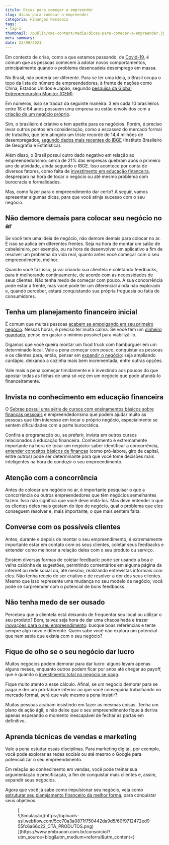 ```yaml
---
titulo: Dicas para começar a empreender
slug: dicas-para-comecar-a-empreender
categoria: Finanças Pessoais
tags:
- tag-1
thumbnail: /public/cms-content/media/dicas-para-comecar-a-empreender.jpg
meta_summary: 
date: 23/09/2021
---
```

Em contexto de crise, como a que estamos passando, de [Covid-19](https://www.embracon.com.br/blog/caminhos-possiveis-para-recomecar-para-quem-perdeu-o-emprego-na-pandemia), é comum que as pessoas comecem a adotar novos comportamentos, principalmente quando o problema desencadeia desemprego em massa.

No Brasil, não poderia ser diferente. Para se ter uma ideia, o Brasil ocupa o topo da lista do número de empreendedores, à frente de nações como China, Estados Unidos e Japão, segundo [pesquisa da Global Entrepreneurship Monitor (GEM)](https://cei.ufg.br/n/85351-brasil-esta-no-topo-do-ranking-mundial-de-empreendedorismo).

Em números, isso se traduz da seguinte maneira: 3 em cada 10 brasileiros entre 18 e 64 anos possuem uma empresa ou estão envolvidos com a [criação de um negócio próprio](https://www.embracon.com.br/blog/consorcio-para-autonomos-e-profissionais-liberais).

Sim, o brasileiro é criativo e tem apetite para os negócios. Porém, é preciso levar outros pontos em consideração, como a escassez do mercado formal de trabalho, que tem atingido um triste recorde de 14,4 milhões de desempregados, [segundo dados mais recentes do IBGE](https://vocesa.abril.com.br/economia/brasil-tem-144-milhoes-de-desempregados-maior-numero-da-serie-historica/) (Instituto Brasileiro de Geografia e Estatística).

Além disso, o Brasil possui outro dado negativo em relação ao empreendedorismo: cerca de 21% das empresas quebram após o primeiro ano de atividade, ainda segundo o IBGE. Isso acontece por conta de diversos fatores, como falta de [investimento em educação financeira](https://www.embracon.com.br/blog/entenda-a-importancia-da-educacao-financeira-na-sua-vida), despreparo na hora de tocar o negócio ou até mesmo problema com burocracia e formalidades.

Mas, como fazer para o empreendimento dar certo? A seguir, vamos apresentar algumas dicas, para que você atinja sucesso com o seu negócio.

Não demore demais para colocar seu negócio no ar 
-------------------------------------------------

Se você tem uma ideia de negócio, não demore demais para colocar no ar. E isso se aplica em diferentes frentes. Seja na hora de montar um salão de cabeleireiro, por exemplo, ou na hora de desenvolver um aplicativo a fim de resolver um problema da vida real, quanto antes você começar com o seu empreendimento, melhor.

Quando você faz isso, já vai criando sua clientela e coletando feedbacks, para ir melhorando continuamente, de acordo com as necessidades de seus clientes. Não tenha medo de começar com pouco. A sua concorrência pode estar à frente, mas você pode ter um diferencial ainda não explorado e, quando perceber, estará conquistando sua própria freguesia ou fatia de consumidores.

Tenha um planejamento financeiro inicial 
-----------------------------------------

É comum que muitas pessoas [acabem se empolgando em seu primeiro negócio](https://www.embracon.com.br/blog/perda-de-renda-como-lidar). Nessas horas, é preciso ter muita calma. Se você tem um [dinheiro guardado](https://www.embracon.com.br/blog/como-guardar-dinheiro-em-tempos-de-pandemia), pense em gastar o mínimo possível para viabilizá-lo.

Digamos que você queira montar um food truck com hambúrguer em um determinado local. Vale a pena começar com pouco, conquistar as pessoas e os clientes para, então, pensar em [expandir o negócio](https://www.embracon.com.br/blog/use-o-consorcio-para-empreender): seja ampliando cardápio, deixando a cozinha mais bem incrementada, entre outras opções.

Vale mais a pena começar timidamente e ir investindo aos poucos do que apostar todas as fichas de uma só vez em um negócio que pode afundá-lo financeiramente.

Invista no conhecimento em educação financeira 
-----------------------------------------------

O [Sebrae possui uma série de cursos com ensinamentos básicos sobre finanças pessoais](https://empreendarapido.sp.gov.br/) e empreendedorismo que podem ajudar muito as pessoas que têm interesse em tocar o próprio negócio, especialmente se sentem dificuldades com a parte burocrática.

Confira a programação ou, se preferir, invista em outros cursos relacionados à educação financeira. Conhecimento é extremamente importante na hora de tocar um negócio: saber identificar a concorrência, [entender conceitos básicos de finanças](https://www.embracon.com.br/blog/consorcio-para-crescimento-da-empresa) (como pró-labore, giro de capital, entre outros) pode ser determinante para que você tome decisões mais inteligentes na hora de conduzir o seu empreendimento.

Atenção com a concorrência 
---------------------------

Antes de colocar um negócio no ar, é importante pesquisar o que a concorrência ou outros empreendedores que têm negócios semelhantes fazem. Isso não significa que você deve imitá-los. Mas deve entender o que os clientes deles mais gostam do tipo de negócio, qual o problema que eles conseguem resolver e, mais importante, o que mais sentem falta.

Converse com os possíveis clientes 
-----------------------------------

Antes, durante e depois de montar o seu empreendimento, é extremamente importante estar em contato com os seus clientes, coletar seus feedbacks e entender como melhorar a relação deles com o seu produto ou serviço.

Existem diversas formas de coletar feedback: pode ser usando a boa e velha caixinha de sugestões, permitindo comentários em alguma página da internet ou rede social ou, até mesmo, realizando entrevistas informais com eles. Não tenha receio de ser criativo e de resolver a dor dos seus clientes. Mesmo que isso represente uma mudança no seu modelo de negócio, você pode se surpreender com o potencial de bons feedbacks.

Não tenha medo de ser ousado 
-----------------------------

Percebeu que a clientela está deixando de frequentar seu local ou utilizar o seu produto? Bom, talvez seja hora de dar uma chacoalhada e trazer [inovações para o seu empreendimento](https://www.embracon.com.br/blog/o-que-e-administracao-financeira-entenda-como-a-inovacao-auxilia-esse-processo): busque boas referências e tente sempre algo novo e diferente. Quem sabe você não explora um potencial que nem sabia que existia com o seu negócio?

Fique de olho se o seu negócio dar lucro 
-----------------------------------------

Muitos negócios podem demorar para dar lucro: alguns levam apenas alguns meses, enquanto outros podem ficar por anos até chegar ao payoff, que é quando o [investimento total no negócio se paga](https://www.embracon.com.br/blog/8-motivos-que-comprovam-que-consorcio-e-investimento).

Fique muito atento a esse cálculo. Afinal, se um negócio demorar para se pagar e der um pró-labore inferior ao que você conseguiria trabalhando no mercado formal, será que vale mesmo a pena insistir?

Muitas pessoas acabam insistindo em fazer as mesmas coisas. Tenha um plano de ação ágil, e não deixe que o seu empreendimento fique à deriva apenas esperando o momento inescapável de fechar as portas em definitivo.

Aprenda técnicas de vendas e marketing 
---------------------------------------

Vale a pena estudar essas disciplinas. Para marketing digital, por exemplo, você pode explorar as redes sociais ou até mesmo o Google para potencializar o seu empreendimento.

Em relação ao conhecimento em vendas, você pode treinar sua argumentação e precificação, a fim de conquistar mais clientes e, assim, expandir seus negócios.

Agora que você já sabe como impulsionar seu negócio, veja como [estruturar seu planejamento financeiro da melhor forma](https://www.embracon.com.br/blog/planejamento-financeiro-um-guia-para-as-financas-nao-sairem-de-controle), para conquistar seus objetivos.

<figure class="w-richtext-figure-type-image w-richtext-align-center">[<div>![Simulação](https://uploads-ssl.webflow.com/5cc70a3a0871f750442da9d5/60f9712472ed955fc6a66c22_CTA_PRODUTOS.png)</div>](https://www.embracon.com.br/consorcio/?utm_source=blog&utm_medium=referral&utm_content=)</figure>
